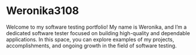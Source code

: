 # Weronika3108

Welcome to my software testing portfolio! My name is Weronika, and I’m a dedicated software tester focused on building high-quality and dependable applications. In this space, you can explore examples of my projects, accomplishments, and ongoing growth in the field of software testing.
